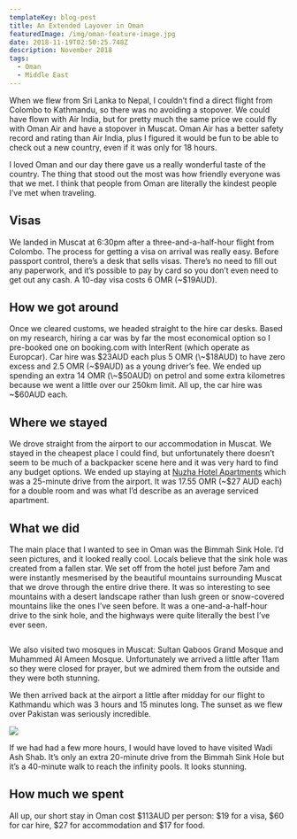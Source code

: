 ```yaml
---
templateKey: blog-post
title: An Extended Layover in Oman
featuredImage: /img/oman-feature-image.jpg
date: 2018-11-19T02:50:25.748Z
description: November 2018
tags:
  - Oman
  - Middle East
---
```

When we flew from Sri Lanka to Nepal, I couldn’t find a direct flight from Colombo to Kathmandu, so there was no avoiding a stopover. We could have flown with Air India, but for pretty much the same price we could fly with Oman Air and have a stopover in Muscat. Oman Air has a better safety record and rating than Air India, plus I figured it would be fun to be able to check out a new country, even if it was only for 18 hours.

I loved Oman and our day there gave us a really wonderful taste of the country. The thing that stood out the most was how friendly everyone was that we met. I think that people from Oman are literally the kindest people I’ve met when traveling. 

## Visas

We landed in Muscat at 6:30pm after a three-and-a-half-hour flight from Colombo. The process for getting a visa on arrival was really easy. Before passport control, there’s a desk that sells visas. There’s no need to fill out any paperwork, and it’s possible to pay by card so you don’t even need to get out any cash. A 10-day visa costs 6 OMR (~$19AUD).

## How we got around

Once we cleared customs, we headed straight to the hire car desks. Based on my research, hiring a car was by far the most economical option so I pre-booked one on booking.com with InterRent (which operate as Europcar). Car hire was $23AUD each plus 5 OMR (\~$18AUD) to have zero excess and 2.5 OMR (\~$9AUD) as a young driver’s fee. We ended up spending an extra 14 OMR (\~$50AUD) on petrol and some extra kilometres because we went a little over our 250km limit. All up, the car hire was \~$60AUD each. 

## Where we stayed

We drove straight from the airport to our accommodation in Muscat. We stayed in the cheapest place I could find, but unfortunately there doesn’t seem to be much of a backpacker scene here and it was very hard to find any budget options. We ended up staying at [Nuzha Hotel Apartments](http://www.bookeasy.co/Hotel/Nuzha_Hotel_Apartments.htm) which was a 25-minute drive from the airport. It was 17.55 OMR (~$27 AUD each) for a double room and was what I’d describe as an average serviced apartment. 

## What we did

The main place that I wanted to see in Oman was the Bimmah Sink Hole. I’d seen pictures, and it looked really cool. Locals believe that the sink hole was created from a fallen star. We set off from the hotel just before 7am and were instantly mesmerised by the beautiful mountains surrounding Muscat that we drove through the entire drive there. It was so interesting to see mountains with a desert landscape rather than lush green or snow-covered mountains like the ones I’ve seen before. It was a one-and-a-half-hour drive to the sink hole, and the highways were quite literally the best I’ve ever seen.

![]()

We also visited two mosques in Muscat: Sultan Qaboos Grand Mosque and  Muhammed Al Ameen Mosque. Unfortunately we arrived a little after 11am so they were closed for prayer, but we admired them from the outside and they were both stunning. 

We then arrived back at the airport a little after midday for our flight to Kathmandu which was 3 hours and 15 minutes long. The sunset as we flew over Pakistan was seriously incredible.

![](/img/nepal-flight.jpg)

If we had had a few more hours, I would have loved to have visited Wadi Ash Shab. It’s only an extra 20-minute drive from the Bimmah Sink Hole but it’s a 40-minute walk to reach the infinity pools. It looks stunning.

## How much we spent

All up, our short stay in Oman cost $113AUD per person: $19 for a visa, $60 for car hire, $27 for accommodation and $17 for food.
